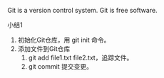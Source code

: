 Git is a version control system.
Git is free software.

小结1

1. 初始化Git仓库，用 git init 命令。
1. 添加文件到Git仓库
    1. git add file1.txt file2.txt，追踪文件。
    1. git commit 提交变更。
